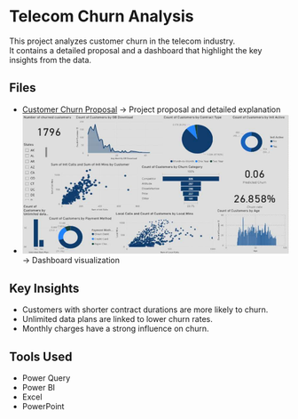 # Telecom Churn Analysis

This project analyzes customer churn in the telecom industry.  
It contains a detailed proposal and a dashboard that highlight the key insights from the data.

## Files
- [Customer Churn Proposal](Customer_Churn_Proposal) → Project proposal and detailed explanation
- ![Customer Churn Dashboard](Dashboard) → Dashboard visualization

## Key Insights
- Customers with shorter contract durations are more likely to churn.  
- Unlimited data plans are linked to lower churn rates.  
- Monthly charges have a strong influence on churn.  

## Tools Used
- Power Query  
- Power BI  
- Excel  
- PowerPoint  
